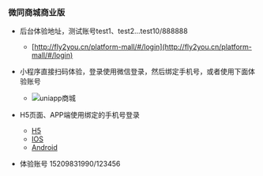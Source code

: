 ### 微同商城商业版
- 后台体验地址，测试账号test1、test2...test10/888888

    - [http://fly2you.cn/platform-mall/#/login](http://fly2you.cn/platform-mall/#/login)
- 小程序直接扫码体验，登录使用微信登录，然后绑定手机号，或者使用下面体验账号

    - ![](https://platform-wxmall.oss-cn-beijing.aliyuncs.com/gh_9f71054867af_860.jpg "uniapp商城")

- H5页面、APP端使用绑定的手机号登录

    - [H5](https://fly2you.cn/h5/)
    - [IOS](https://testflight.apple.com/join/0tLEEwkS)
    - [Android](https://platform-wxmall.oss-cn-beijing.aliyuncs.com/wtkj.apk)
- 体验账号 15209831990/123456
